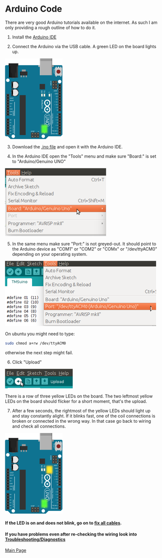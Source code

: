 
# Arduino Code

There are very good Arduino tutorials available on the internet. As such I am only providing a rough outline of how to do it.

1. Install the [Arduino IDE](https://www.arduino.org/)

2. Connect the Arduino via the USB cable. 
  A green LED on the board lights up.
  
  ![Green ON light on Arduino UNO board](../images/board-on.png)

3. Download the [.ino file](../TMSuino/TMSuino.ino) and open it with the Arduino IDE.

4. In the Arduino IDE open the "Tools" menu and make sure "Board:" is set to "Arduino/Genuino UNO"

  ![Tools menu](../images/ide-tools-menu-board.png)
  
5. In the same menu make sure "Port:" is not greyed-out. It should point to the Arduino device as "COM1" or "COM2" or "COMx" or "/dev/ttyACM0" depending on your operating system.

  ![Tools menu](../images/ide-tools-menu-port.png)
  
  On ubuntu you might need to type: 
```bash
sudo chmod a+rw /dev/ttyACM0
```
  otherwise the next step might fail.

6. Click "Upload"

  ![Upload button in Arduino IDE](../images/upload-button.png)
  
  There is a row of three yellow LEDs on the board. The two leftmost yellow LEDs on the board should flicker for a short moment, that's the upload.
  
7. After a few seconds, the rightmost of the yellow LEDs should light up and stay constantly alight.
  If it blinks fast, one of the coil connections is broken or connected in the wrong way.
  In that case go back to wiring and check all connections.
  
  ![OK](../images/board-led13.png)


#### If the LED is on and does not blink, go on to [fix all cables](../fixing/README.md).

#### If you have problems even after re-checking the wiring look into [Troubleshooting/Diagnostics](../troubleshooting/README.md)

[Main Page](../README.md)
